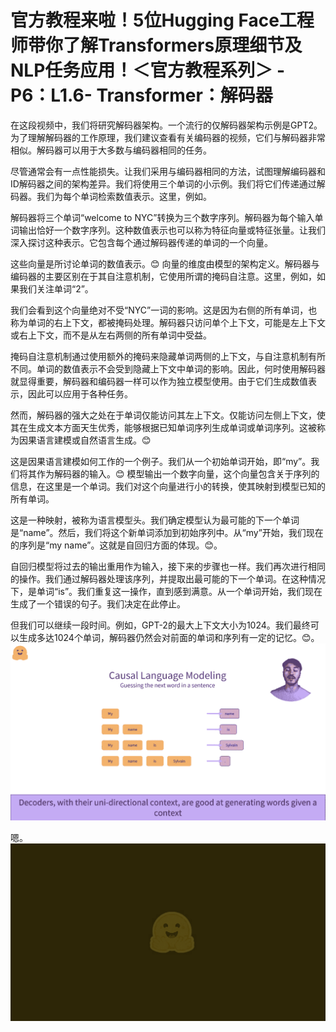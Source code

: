 # 官方教程来啦！5位Hugging Face工程师带你了解Transformers原理细节及NLP任务应用！＜官方教程系列＞ - P6：L1.6- Transformer：解码器 

在这段视频中，我们将研究解码器架构。一个流行的仅解码器架构示例是GPT2。为了理解解码器的工作原理，我们建议查看有关编码器的视频，它们与解码器非常相似。解码器可以用于大多数与编码器相同的任务。

尽管通常会有一点性能损失。让我们采用与编码器相同的方法，试图理解编码器和ID解码器之间的架构差异。我们将使用三个单词的小示例。我们将它们传递通过解码器。我们为每个单词检索数值表示。这里，例如。

解码器将三个单词“welcome to NYC”转换为三个数字序列。解码器为每个输入单词输出恰好一个数字序列。这种数值表示也可以称为特征向量或特征张量。让我们深入探讨这种表示。它包含每个通过解码器传递的单词的一个向量。

这些向量是所讨论单词的数值表示。😊 向量的维度由模型的架构定义。解码器与编码器的主要区别在于其自注意机制，它使用所谓的掩码自注意。这里，例如，如果我们关注单词“2”。

我们会看到这个向量绝对不受“NYC”一词的影响。这是因为右侧的所有单词，也称为单词的右上下文，都被掩码处理。解码器只访问单个上下文，可能是左上下文或右上下文，而不是从左右两侧的所有单词中受益。

掩码自注意机制通过使用额外的掩码来隐藏单词两侧的上下文，与自注意机制有所不同。单词的数值表示不会受到隐藏上下文中单词的影响。因此，何时使用解码器就显得重要，解码器和编码器一样可以作为独立模型使用。由于它们生成数值表示，因此可以应用于各种任务。

然而，解码器的强大之处在于单词仅能访问其左上下文。仅能访问左侧上下文，使其在生成文本方面天生优秀，能够根据已知单词序列生成单词或单词序列。这被称为因果语言建模或自然语言生成。😊

这是因果语言建模如何工作的一个例子。我们从一个初始单词开始，即“my”。我们将其作为解码器的输入。😊 模型输出一个数字向量，这个向量包含关于序列的信息，在这里是一个单词。我们对这个向量进行小的转换，使其映射到模型已知的所有单词。

这是一种映射，被称为语言模型头。我们确定模型认为最可能的下一个单词是“name”。然后，我们将这个新单词添加到初始序列中。从“my”开始，我们现在的序列是“my name”。这就是自回归方面的体现。😊。

自回归模型将过去的输出重用作为输入，接下来的步骤也一样。我们再次进行相同的操作。我们通过解码器处理该序列，并提取出最可能的下一个单词。在这种情况下，是单词“is”。我们重复这一操作，直到感到满意。从一个单词开始，我们现在生成了一个错误的句子。我们决定在此停止。

但我们可以继续一段时间。例如，GPT-2的最大上下文大小为1024。我们最终可以生成多达1024个单词，解码器仍然会对前面的单词和序列有一定的记忆。😊。![](img/dfd8577ffd03c9ab167585435c2c2709_1.png)

嗯。![](img/dfd8577ffd03c9ab167585435c2c2709_3.png)
